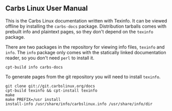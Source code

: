 Carbs Linux User Manual
--------------------------------------------------------------------------------

This is the Carbs Linux documentation written with Texinfo. It can be viewed
offline by installing the `carbs-docs` package. Distribution tarballs comes with
prebuilt info and plaintext pages, so they don't depend on the `texinfo`
package.

There are two packages in the repository for viewing info files, `texinfo` and
`info`. The `info` package only comes with the statically linked documentation
reader, so you don't need `perl` to install it.

    cpt-build info carbs-docs

To generate pages from the git repository you will need to install `texinfo`.

    git clone git://git.carbslinux.org/docs
    cpt-build texinfo && cpt-install texinfo
    make
    make PREFIX=/usr install
    install-info /usr/share/info/carbslinux.info /usr/share/info/dir
